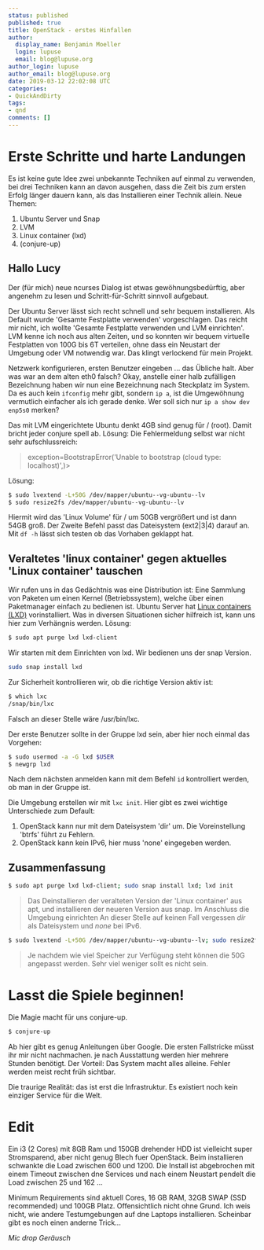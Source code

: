```yaml
---
status: published
published: true
title: OpenStack - erstes Hinfallen
author:
  display_name: Benjamin Moeller
  login: lupuse
  email: blog@lupuse.org
author_login: lupuse
author_email: blog@lupuse.org
date: 2019-03-12 22:02:08 UTC
categories:
- QuickAndDirty
tags:
- qnd
comments: []
---
```


# Erste Schritte und harte Landungen
Es ist keine gute Idee zwei unbekannte Techniken auf einmal zu verwenden, bei drei Techniken kann an davon ausgehen, dass die Zeit bis zum ersten Erfolg länger dauern kann, als das Installieren einer Technik allein. Neue Themen:
1. Ubuntu Server und Snap
2. LVM
3. Linux container (lxd)
4. (conjure-up)

## Hallo Lucy
Der (für mich) neue ncurses Dialog ist etwas gewöhnungsbedürftig, aber angenehm zu lesen und Schritt-für-Schritt sinnvoll aufgebaut.

Der Ubuntu Server lässt sich recht schnell und sehr bequem installieren. Als Default wurde 'Gesamte Festplatte verwenden' vorgeschlagen. Das reicht mir nicht, ich wollte 'Gesamte Festplatte verwenden und LVM einrichten'. LVM kenne ich noch aus alten Zeiten, und so konnten wir bequem virtuelle Festplatten von 100G bis 6T verteilen, ohne dass ein Neustart der Umgebung oder VM notwendig war. Das klingt verlockend für mein Projekt.

Netzwerk konfigurieren, ersten Benutzer eingeben ... das Übliche halt.
Aber was war an dem alten eth0 falsch? Okay, anstelle einer halb zufälligen Bezeichnung haben wir nun eine Bezeichnung nach Steckplatz im System. Da es auch kein `ifconfig` mehr gibt, sondern `ip a`, ist die Umgewöhnung vermutlich einfacher als ich gerade denke. Wer soll sich nur `ip a show dev enp5s0` merken? 

Das mit LVM eingerichtete Ubuntu denkt 4GB sind genug für / (root). Damit bricht jeder conjure spell ab. Lösung:
Die Fehlermeldung selbst war nicht sehr aufschlussreich:
> exception=BootstrapError('Unable to bootstrap (cloud type: localhost)',)>

Lösung:
```bash
$ sudo lvextend -L+50G /dev/mapper/ubuntu--vg-ubuntu--lv
$ sudo resize2fs /dev/mapper/ubuntu--vg-ubuntu--lv
```
Hiermit wird das 'Linux Volume' für / um 50GB vergrößert und ist dann 54GB groß. Der Zweite Befehl passt das Dateisystem (ext2|3|4) darauf an.
Mit `df -h` lässt sich testen ob das Vorhaben geklappt hat.


## Veraltetes 'linux container' gegen aktuelles 'Linux container' tauschen
Wir rufen uns in das Gedächtnis was eine Distribution ist: Eine Sammlung von Paketen um einen Kernel (Betriebssystem), welche über einen Paketmanager einfach zu bedienen ist.
Ubuntu Server hat [Linux containers (LXD)](https://linuxcontainers.org/) vorinstalliert. Was in diversen Situationen sicher hilfreich ist, kann uns hier zum Verhängnis werden. Lösung:
```bash
$ sudo apt purge lxd lxd-client
```

Wir starten mit dem Einrichten von lxd. Wir bedienen uns der snap Version.
```bash
sudo snap install lxd
```

Zur Sicherheit kontrollieren wir, ob die richtige Version aktiv ist:
```bash
$ which lxc
/snap/bin/lxc
```
Falsch an dieser Stelle wäre /usr/bin/lxc.

Der erste Benutzer sollte in der Gruppe lxd sein, aber hier noch einmal das Vorgehen:
```bash
$ sudo usermod -a -G lxd $USER
$ newgrp lxd
```
Nach dem nächsten anmelden kann mit dem Befehl `id` kontrolliert werden, ob man in der Gruppe ist.


Die Umgebung erstellen wir mit `lxc init`. Hier gibt es zwei wichtige Unterschiede zum Default:
1. OpenStack kann nur mit dem Dateisystem 'dir' um. Die Voreinstellung 'btrfs' führt zu Fehlern.
2. OpenStack kann kein IPv6, hier muss 'none' eingegeben werden.

## Zusammenfassung
```bash
$ sudo apt purge lxd lxd-client; sudo snap install lxd; lxd init
```
> Das Deinstallieren der veralteten Version der 'Linux container' aus apt, und installieren der neueren Version aus snap. Im Anschluss die Umgebung einrichten
> An dieser Stelle auf keinen Fall vergessen *dir* als Dateisystem und *none* bei IPv6.

```bash
$ sudo lvextend -L+50G /dev/mapper/ubuntu--vg-ubuntu--lv; sudo resize2fs /dev/mapper/ubuntu--vg-ubuntu--lv
```
> Je nachdem wie viel Speicher zur Verfügung steht können die 50G angepasst werden. Sehr viel weniger sollt es nicht sein.

# Lasst die Spiele beginnen!
Die Magie macht für uns conjure-up.
```bash
$ conjure-up
```

Ab hier gibt es genug Anleitungen über Google. Die ersten Fallstricke müsst ihr mir nicht nachmachen.
je nach Ausstattung werden hier mehrere Stunden benötigt. Der Vorteil: Das System macht alles alleine. Fehler werden meist recht früh sichtbar.

Die traurige Realität: das ist erst die Infrastruktur. Es existiert noch kein einziger Service für die Welt.

# Edit
Ein i3 (2 Cores) mit 8GB Ram und 150GB drehender HDD ist vielleicht super Stromsparend, aber nicht genug Blech fuer OpenStack.
Beim installieren schwankte die Load zwischen 600 und 1200. Die Install ist abgebrochen mit einem Timeout zwischen dne Services und nach einem Neustart pendelt die Load zwischen 25 und 162 ...

Minimum Requirements sind aktuell  Cores, 16 GB RAM, 32GB SWAP (SSD recommended) und 100GB Platz. Offensichtlich nicht ohne Grund.
Ich weis nicht, wie andere Testumgebungen auf dne Laptops installieren. Scheinbar gibt es noch einen anderne Trick... 

*Mic drop Geräusch*
